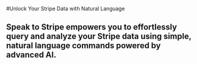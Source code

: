 #Unlock Your Stripe Data with Natural Language

## Speak to Stripe empowers you to effortlessly query and analyze your Stripe data using simple, natural language commands powered by advanced AI.
